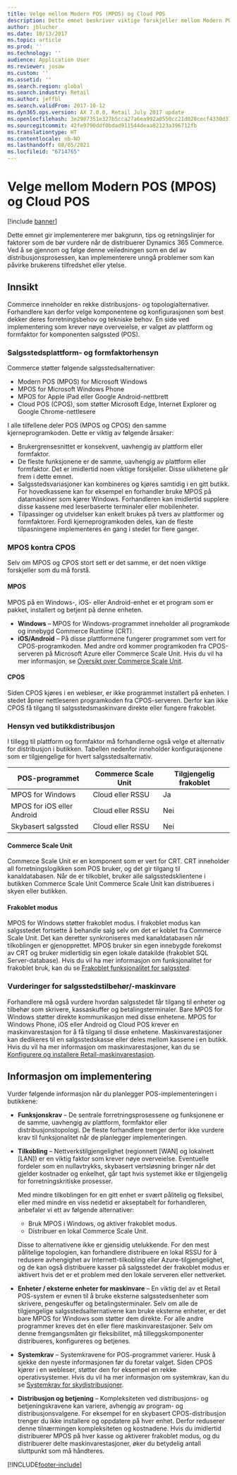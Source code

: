 ```yaml
---
title: Velge mellom Modern POS (MPOS) og Cloud POS
description: Dette emnet beskriver viktige forskjeller mellom Modern POS og Cloud POS. Det beskriver også forskjellige faktorer som forhandlere som implementerer Dynamics 365 Commerce, må vurdere slik at de kan gjøre det beste valget for sine behov.
author: jblucher
ms.date: 10/13/2017
ms.topic: article
ms.prod: ''
ms.technology: ''
audience: Application User
ms.reviewer: josaw
ms.custom: ''
ms.assetid: ''
ms.search.region: global
ms.search.industry: Retail
ms.author: jeffbl
ms.search.validFrom: 2017-10-12
ms.dyn365.ops.version: AX 7.0.0, Retail July 2017 update
ms.openlocfilehash: 3e2987351e327b5cca27a6ea992a0550cc21d028cecf4330d374768f13711829
ms.sourcegitcommit: 42fe9790ddf0bdad911544deaa82123a396712fb
ms.translationtype: HT
ms.contentlocale: nb-NO
ms.lasthandoff: 08/05/2021
ms.locfileid: "6714765"
---
```

# <a name="choose-between-modern-pos-mpos-and-cloud-pos"></a>Velge mellom Modern POS (MPOS) og Cloud POS

[!include [banner](includes/banner.md)]

Dette emnet gir implementerere mer bakgrunn, tips og retningslinjer for faktorer som de bør vurdere når de distribuerer Dynamics 365 Commerce. Ved å se gjennom og følge denne veiledningen som en del av distribusjonsprosessen, kan implementerere unngå problemer som kan påvirke brukerens tilfredshet eller ytelse.

## <a name="insights"></a>Innsikt

Commerce inneholder en rekke distribusjons- og topologialternativer. Forhandlere kan derfor velge komponentene og konfigurasjonen som best dekker deres forretningsbehov og tekniske behov. En side ved implementering som krever nøye overveielse, er valget av plattform og formfaktor for komponenten salgssted (POS).

### <a name="pos-platform-and-form-factor-considerations"></a>Salgsstedsplattform- og formfaktorhensyn

Commerce støtter følgende salgsstedsalternativer:

- Modern POS (MPOS) for Microsoft Windows
- MPOS for Microsoft Windows Phone
- MPOS for Apple iPad eller Google Android-nettbrett
- Cloud POS (CPOS), som støtter Microsoft Edge, Internet Explorer og Google Chrome-nettlesere

I alle tilfellene deler POS (MPOS og CPOS) den samme kjerneprogramkoden. Dette er viktig av følgende årsaker:

- Brukergrensesnittet er konsekvent, uavhengig av plattform eller formfaktor.
- De fleste funksjonene er de samme, uavhengig av plattform eller formfaktor. Det er imidlertid noen viktige forskjeller. Disse ulikhetene går frem i dette emnet.
- Salgsstedsvariasjoner kan kombineres og kjøres samtidig i en gitt butikk. For hovedkassene kan for eksempel en forhandler bruke MPOS på datamaskiner som kjører Windows. Forhandleren kan imidlertid supplere disse kassene med leserbaserte terminaler eller mobilenheter.
- Tilpassinger og utvidelser kan enkelt brukes på tvers av plattformer og formfaktorer. Fordi kjerneprogramkoden deles, kan de fleste tilpasningene implementeres én gang i stedet for flere ganger.

### <a name="mpos-vs-cpos"></a>MPOS kontra CPOS

Selv om MPOS og CPOS stort sett er det samme, er det noen viktige forskjeller som du må forstå.

#### <a name="mpos"></a>MPOS

MPOS på en Windows-, iOS- eller Android-enhet er et program som er pakket, installert og betjent på denne enheten.

- **Windows** – MPOS for Windows-programmet inneholder all programkode og innebygd Commerce Runtime (CRT). 
- **iOS/Android** – På disse plattformene fungerer programmet som vert for CPOS-programkoden. Med andre ord kommer programkoden fra CPOS-serveren på Microsoft Azure eller Commerce Scale Unit. Hvis du vil ha mer informasjon, se [Oversikt over Commerce Scale Unit](dev-itpro/retail-store-system-begin.md).

#### <a name="cpos"></a>CPOS

Siden CPOS kjøres i en webleser, er ikke programmet installert på enheten. I stedet åpner nettleseren programkoden fra CPOS-serveren. Derfor kan ikke CPOS få tilgang til salgsstedsmaskinvare direkte eller fungere frakoblet.

### <a name="store-deployment-considerations"></a>Hensyn ved butikkdistribusjon

I tillegg til plattform og formfaktor må forhandlerne også velge et alternativ for distribusjon i butikken. Tabellen nedenfor inneholder konfigurasjonene som er tilgjengelige for hvert salgsstedsalternativ.

| POS-programmet         | Commerce Scale Unit | Tilgjengelig frakoblet |
|-------------------------|---------------|-------------------|
| MPOS for Windows        | Cloud eller RSSU | Ja               |
| MPOS for iOS eller Android | Cloud eller RSSU | Nei                |
| Skybasert salgssted               | Cloud eller RSSU | Nei                |

#### <a name="commerce-scale-unit"></a>Commerce Scale Unit

Commerce Scale Unit er en komponent som er vert for CRT. CRT inneholder all forretningslogikken som POS bruker, og det gir tilgang til kanaldatabasen. Når de er tilkoblet, bruker alle salgsstedsklientene i butikken Commerce Scale Unit Commerce Scale Unit kan distribueres i skyen eller butikken.

#### <a name="offline-mode"></a>Frakoblet modus

MPOS for Windows støtter frakoblet modus. I frakoblet modus kan salgsstedet fortsette å behandle salg selv om det er koblet fra Commerce Scale Unit. Det kan deretter synkroniseres med kanaldatabasen når tilkoblingen er gjenopprettet. MPOS bruker sin egen innebygde forekomst av CRT og bruker midlertidig sin egen lokale datakilde (frakoblet SQL Server-database). Hvis du vil ha mer informasjon om funksjonalitet for frakoblet bruk, kan du se [Frakoblet funksjonalitet for salgssted](pos-offline-functionality.md).

### <a name="pos-peripheralhardware-considerations"></a>Vurderinger for salgsstedstilbehør/-maskinvare

Forhandlere må også vurdere hvordan salgsstedet får tilgang til enheter og tilbehør som skrivere, kassaskuffer og betalingsterminaler. Bare MPOS for Windows støtter direkte kommunikasjon med disse enhetene. MPOS for Windows Phone, iOS eller Android og Cloud POS krever en maskinvarestasjon for å få tilgang til disse enhetene. Maskinvarestasjoner kan dedikeres til en salgsstedskasse eller deles mellom kassene i en butikk. Hvis du vil ha mer informasjon om maskinvarestasjoner, kan du se [Konfigurere og installere Retail-maskinvarestasjon](retail-hardware-station-configuration-installation.md).

## <a name="implementation-considerations"></a>Informasjon om implementering

Vurder følgende informasjon når du planlegger POS-implementeringen i butikkene:

- **Funksjonskrav** – De sentrale forretningsprosessene og funksjonene er de samme, uavhengig av plattform, formfaktor eller distribusjonstopologi. De fleste forhandlere trenger derfor ikke vurdere krav til funksjonalitet når de planlegger implementeringen.
- **Tilkobling** – Nettverkstilgjengelighet (regionnett \[WAN\] og lokalnett \[LAN\]) er en viktig faktor som krever nøye overveielse. Eventuelle fordeler som en nullavtrykks, skybasert vertsløsning bringer når det gjelder kostnader og enkelhet, går tapt hvis systemet ikke er tilgjengelig for forretningskritiske prosesser.

    Med mindre tilkoblingen for en gitt enhet er svært pålitelig og fleksibel, eller med mindre en viss nedetid er akseptabelt for forhandleren, anbefaler vi ett av følgende alternativer:

    - Bruk MPOS i Windows, og aktiver frakoblet modus.
    - Distribuer en lokal Commerce Scale Unit.

    Disse to alternativene ikke er gjensidig utelukkende. For den mest pålitelige topologien, kan forhandlere distribuere en lokal RSSU for å redusere avhengighet av Internett-tilkobling eller Azure-tilgjengelighet, og de kan også distribuere kasser på salgsstedet der frakoblet modus er aktivert hvis det er et problem med den lokale serveren eller nettverket.

- **Enheter / eksterne enheter for maskinvare** – En viktig del av et Retail POS-system er evnen til å bruke eksterne salgsstedsenheter som skrivere, pengeskuffer og betalingsterminaler. Selv om alle de tilgjengelige salgsstedsalternativene kan bruke eksterne enheter, er det bare MPOS for Windows som støtter dem direkte. For alle andre programmer kreves det én eller flere maskinvarestasjoner. Selv om denne fremgangsmåten gir fleksibilitet, må tilleggskomponenter distribueres, konfigureres og betjenes.
- **Systemkrav** – Systemkravene for POS-programmet varierer. Husk å sjekke den nyeste informasjonen før du foretar valget. Siden CPOS kjører i en webleser, støtter den for eksempel en rekke operativsystemer. Hvis du vil ha mer informasjon om systemkrav, kan du se [Systemkrav for skydistribusjoner](../fin-ops-core/fin-ops/get-started/system-requirements.md).
- **Distribusjon og betjening** – Kompleksiteten ved distribusjons- og betjeningskravene kan variere, avhengig av program- og distribusjonsvalgene. For eksempel for en skybasert CPOS-distribusjon trenger du ikke installere og oppdatere på hver enhet. Derfor reduserer denne tilnærmingen kompleksiteten og kostnadene. Hvis du imidlertid distribuerer MPOS på hver kasse og aktiverer frakoblet modus, og du distribuerer delte maskinvarestasjoner, øker du betydelig antall sluttpunkt som må håndteres.


[!INCLUDE[footer-include](../includes/footer-banner.md)]